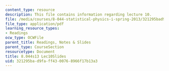 ```yaml
---
content_type: resource
description: This file contains information regarding lecture 10.
file: /media/courses/8-044-statistical-physics-i-spring-2013/321295bad9faff4300768966f17b13a3_MIT8_044S13_L10.pdf
file_type: application/pdf
learning_resource_types:
- Readings
ocw_type: OCWFile
parent_title: Readings, Notes & Slides
parent_type: CourseSection
resourcetype: Document
title: 8.044s13 Lec10Slides
uid: 321295ba-d9fa-ff43-0076-8966f17b13a3
---
```

